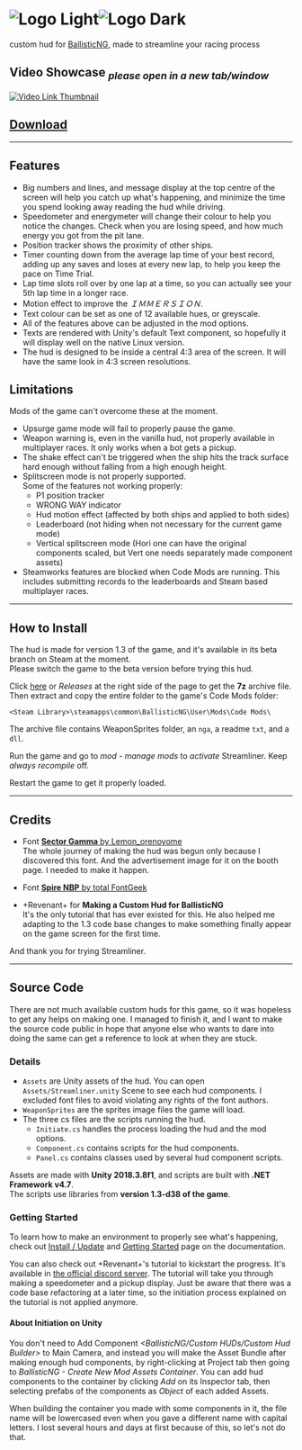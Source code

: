 ﻿# ![Logo Light]![Logo Dark]

custom hud for [BallisticNG], made to streamline your racing process

## Video Showcase *<sub>please open in a new tab/window</sub>*

[![Video Link Thumbnail]][Video Link]

## [Download][Download Link]

- - -

## Features

- Big numbers and lines, and message display at the top centre of the screen will help you catch up what's happening, and minimize the time you spend looking away reading the hud while driving.
- Speedometer and energymeter will change their colour to help you notice the changes. Check when you are losing speed, and how much energy you got from the pit lane.
- Position tracker shows the proximity of other ships.
- Timer counting down from the average lap time of your best record, adding up any saves and loses at every new lap, to help you keep the pace on Time Trial.
- Lap time slots roll over by one lap at a time, so you can actually see your 5th lap time in a longer race.
- Motion effect to improve the *ＩＭＭＥＲＳＩＯＮ*.
- Text colour can be set as one of 12 available hues, or greyscale.
- All of the features above can be adjusted in the mod options.
- Texts are rendered with Unity's default Text component, so hopefully it will display well on the native Linux version.
- The hud is designed to be inside a central 4:3 area of the screen. It will have the same look in 4:3 screen resolutions.

## Limitations

Mods of the game can't overcome these at the moment.

- Upsurge game mode will fail to properly pause the game.
- Weapon warning is, even in the vanilla hud, not properly available in multiplayer races. It only works when a bot gets a pickup.
- The shake effect can't be triggered when the ship hits the track surface hard enough without falling from a high enough height.
- Splitscreen mode is not properly supported.  
  Some of the features not working properly:
  - P1 position tracker
  - WRONG WAY indicator
  - Hud motion effect (affected by both ships and applied to both sides)
  - Leaderboard (not hiding when not necessary for the current game mode)
  - Vertical splitscreen mode (Hori one can have the original components scaled, but Vert one needs separately made component assets)
- Steamworks features are blocked when Code Mods are running. This includes submitting records to the leaderboards and Steam based multiplayer races.

- - -

## How to Install

The hud is made for version 1.3 of the game, and it's available in its beta branch on Steam at the moment.  
Please switch the game to the beta version before trying this hud.

Click [here][Download Link] or *Releases* at the right side of the page to get the **7z** archive file. Then extract and copy the entire folder to the game's Code Mods folder:

```
<Steam Library>\steamapps\common\BallisticNG\User\Mods\Code Mods\
```

The archive file contains WeaponSprites folder, an `nga`, a readme `txt`, and a `dll`.

Run the game and go to *mod - manage mods* to *activate* Streamliner. Keep *always recompile* off.

Restart the game to get it properly loaded.

- - -

## Credits

- Font [**Sector Gamma** by Lemon_orenoyome][Sector Gamma]  
  The whole journey of making the hud was begun only because I discovered this font. And the advertisement image for it on the booth page. I needed to make it happen.

- Font [**Spire NBP** by total FontGeek][Spire NBP]

- +Revenant+ for **Making a Custom Hud for BallisticNG**  
  It's the only tutorial that has ever existed for this. He also helped me adapting to the 1.3 code base changes to make something finally appear on the game screen for the first time.

And thank you for trying Streamliner.

- - -

## Source Code

There are not much available custom huds for this game, so it was hopeless to get any helps on making one. I managed to finish it, and I want to make the source code public in hope that anyone else who wants to dare into doing the same can get a reference to look at when they are stuck.

### Details

- `Assets` are Unity assets of the hud. You can open `Assets/Streamliner.unity` Scene to see each hud components. I excluded font files to avoid violating any rights of the font authors.
- `WeaponSprites` are the sprites image files the game will load.
- The three cs files are the scripts running the hud.
  - `Initiate.cs` handles the process loading the hud and the mod options.
  - `Component.cs` contains scripts for the hud components.
  - `Panel.cs` contains classes used by several hud component scripts.

Assets are made with **Unity 2018.3.8f1**, and scripts are built with **.NET Framework v4.7**.  
The scripts use libraries from **version 1.3-d38 of the game**.

### Getting Started

To learn how to make an environment to properly see what's happening, check out [Install / Update] and [Getting Started] page on the documentation.

You can also check out +Revenant+'s tutorial to kickstart the progress. It's available in [the official discord server][Discord Server]. The tutorial will take you through making a speedometer and a pickup display. Just be aware that there was a code base refactoring at a later time, so the initiation process explained on the tutorial is not applied anymore.

#### About Initiation on Unity

You don't need to Add Component *<BallisticNG/Custom HUDs/Custom Hud Builder>* to Main Camera, and instead you will make the Asset Bundle after making enough hud components, by right-clicking at Project tab then going to *BallisticNG - Create New Mod Assets Container*. You can add hud components to the container by clicking *Add* on its Inspector tab, then selecting prefabs of the components as *Object* of each added Assets. 

When building the container you made with some components in it, the file name will be lowercased even when you gave a different name with capital letters. I lost several hours and days at first because of this, so let's not do that.



[BallisticNG]: https://neognosis.games/ballisticng/

[Logo Light]: https://user-images.githubusercontent.com/9097044/166197733-4496aa2b-60dd-41f1-9159-be6825104804.png#gh-dark-mode-only "Streamliner"
[Logo Dark]: https://user-images.githubusercontent.com/9097044/166199831-a0aa4715-c40e-4e87-bbde-23e2b8641dd0.png#gh-light-mode-only "Streamliner"
[Video Link]: https://youtu.be/Wec8Eni6N9M
[Video Link Thumbnail]: https://user-images.githubusercontent.com/9097044/166496210-d628d058-d590-4cb0-a42c-51d0ff7663db.png "Click to watch"
[Download Link]: ../../releases/latest

[Sector Gamma]: https://zipangcomplex.booth.pm/items/3307757
[Spire NBP]: https://sites.google.com/site/totalfontgeek/nbp-fonts/spire-nbp

[Install / Update]: https://ballisticng-documentation.readthedocs.io/en/latest/unity_tools/install_update.html
[Getting Started]: https://ballisticng-documentation.readthedocs.io/en/latest/code_mods/getting_started.html
[Discord Server]: https://discord.gg/ballisticng
